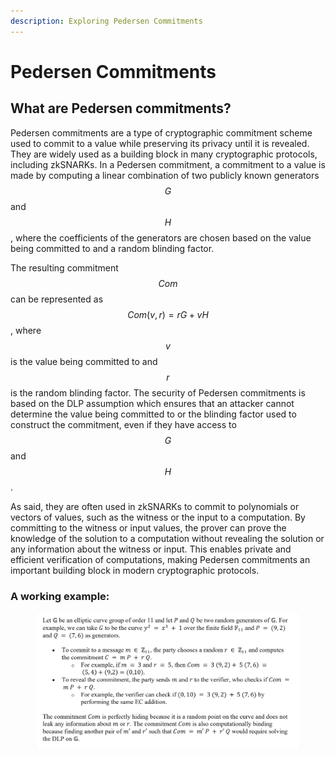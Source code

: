 ```yaml
---
description: Exploring Pedersen Commitments
---
```


# Pedersen Commitments

## What are Pedersen commitments?

Pedersen commitments are a type of cryptographic commitment scheme used to commit to a value while preserving its privacy until it is revealed. They are widely used as a building block in many cryptographic protocols, including zkSNARKs. In a Pedersen commitment, a commitment to a value is made by computing a linear combination of two publicly known generators $$G$$ and $$H$$, where the coefficients of the generators are chosen based on the value being committed to and a random blinding factor.&#x20;

The resulting commitment $$Com$$ can be represented as $$Com(v,r) = rG + vH$$, where $$v$$ is the value being committed to and $$r$$ is the random blinding factor. The security of Pedersen commitments is based on the DLP assumption which ensures that an attacker cannot determine the value being committed to or the blinding factor used to construct the commitment, even if they have access to $$G$$ and $$H$$.

As said, they are often used in zkSNARKs to commit to polynomials or vectors of values, such as the witness or the input to a computation. By committing to the witness or input values, the prover can prove the knowledge of the solution to a computation without revealing the solution or any information about the witness or input. This enables private and efficient verification of computations, making Pedersen commitments an important building block in modern cryptographic protocols.

### A working example:

<figure><img src="../../.gitbook/assets/screely-1682673812702.png" alt=""><figcaption></figcaption></figure>

